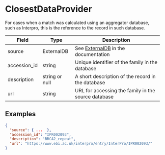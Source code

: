 # ClosestDataProvider

For cases when a match was calculated using an aggregator database, such as Interpro, this is the reference to the record in such database.

| Field        | Type           | Description |
|--------------|----------------|-------------|
| source       | ExternalDB     | See [ExternalDB](./external_db.md) in the documentation
| accession_id | string         | Unique identifier of the family in the database
| description  | string or null | A short description of the record in the database
| url          | string         | URL for accessing the family in the source database

## Examples
```json
{
  "source": { ...  },
  "accession_id": "IPR002093",
  "description": "BRCA2_repeat",
  "url": "https://www.ebi.ac.uk/interpro/entry/InterPro/IPR002093/"
}
```
